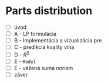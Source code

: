 # Parts distribution

- [ ] úvod
- [ ] A - LP formulácia
- [ ] B - Implementácia a vizualizácia pre
- [ ] C - predikcia kvality vína
- [ ] D - $R^2$
- [ ] E - `Model`
- [ ] E - vážená suma noriem
- [ ] záver
